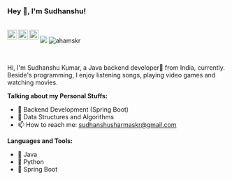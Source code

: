 <!-- ### Hi there 👋 -->

<!--
**ahamskr/ahamskr** is a ✨ _special_ ✨ repository because its `README.md` (this file) appears on your GitHub profile.

Here are some ideas to get you started:

- 🔭 I’m currently working on ...
- 🌱 I’m currently learning ...
- 👯 I’m looking to collaborate on ...
- 🤔 I’m looking for help with ...
- 💬 Ask me about ...
- 📫 How to reach me: ...
- 😄 Pronouns: ...
- ⚡ Fun fact: ...
-->

### Hey 👋, I'm Sudhanshu!<p align="left">

<br/>

<a href="https://leetcode.com/ahamskr">
  <img align="left" alt="Sudhanshu's LeetCode" width="22px" src="https://cdn.iconscout.com/icon/free/png-256/free-leetcode-3521542-2944960.png" />
</a>
<a href="https://www.linkedin.com/in/">
  <img align="left" alt="Sudhanshu's Linkdein" width="22px" src="https://encrypted-tbn0.gstatic.com/images?q=tbn:ANd9GcSzwGQfdzQc999Mw_TimytEdnzE_V16N5MreUEjhHt00WLb0EMWFb1SC38FSnpmbgTkb6o&usqp=CAU" />
</a>
<a href="https://auth.geeksforgeeks.org/user/">
  <img align="left" alt="Sudhanshu's Geeksforgeeks" width="22px" src="https://encrypted-tbn0.gstatic.com/images?q=tbn:ANd9GcTfilEUFGxB7bxgZ___GmpRlaGW4rFuOB5j1ZlvaMw&s" />
</a>

![](https://visitor-badge.glitch.me/badge?page_id=ahamskr.ahamskr) <img src="https://komarev.com/ghpvc/?username=ahamskr" alt="ahamskr" /> </p>

<br />

Hi, I'm Sudhanshu Kumar, a Java backend developer🚀 from India, currently. Beside's programming, I enjoy listening songs, playing video games and watching movies.

  
**Talking about my Personal Stuffs:**

- 🌱 Backend Development (Spring Boot)
- 🌱 Data Structures and Algorithms
- 📫 How to reach me: sudhanshusharmaskr@gmail.com

**Languages and Tools:**


- 🌱 Java
- 🌱 Python
- 🌱 Spring Boot


